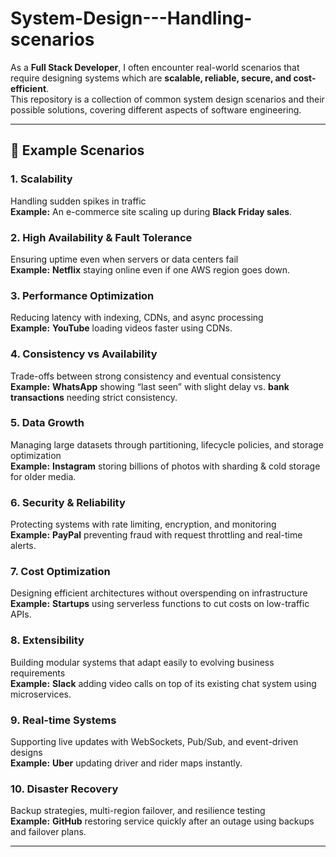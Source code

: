 # System-Design---Handling-scenarios  

As a **Full Stack Developer**, I often encounter real-world scenarios that require designing systems which are **scalable, reliable, secure, and cost-efficient**.  
This repository is a collection of common system design scenarios and their possible solutions, covering different aspects of software engineering.  

---

## 🔹 Example Scenarios  

### 1. Scalability  
Handling sudden spikes in traffic  
**Example:** An e-commerce site scaling up during **Black Friday sales**.  

### 2. High Availability & Fault Tolerance  
Ensuring uptime even when servers or data centers fail  
**Example:** **Netflix** staying online even if one AWS region goes down.  

### 3. Performance Optimization  
Reducing latency with indexing, CDNs, and async processing  
**Example:** **YouTube** loading videos faster using CDNs.  

### 4. Consistency vs Availability  
Trade-offs between strong consistency and eventual consistency  
**Example:** **WhatsApp** showing “last seen” with slight delay vs. **bank transactions** needing strict consistency.  

### 5. Data Growth  
Managing large datasets through partitioning, lifecycle policies, and storage optimization  
**Example:** **Instagram** storing billions of photos with sharding & cold storage for older media.  

### 6. Security & Reliability  
Protecting systems with rate limiting, encryption, and monitoring  
**Example:** **PayPal** preventing fraud with request throttling and real-time alerts.  

### 7. Cost Optimization  
Designing efficient architectures without overspending on infrastructure  
**Example:** **Startups** using serverless functions to cut costs on low-traffic APIs.  

### 8. Extensibility  
Building modular systems that adapt easily to evolving business requirements  
**Example:** **Slack** adding video calls on top of its existing chat system using microservices.  

### 9. Real-time Systems  
Supporting live updates with WebSockets, Pub/Sub, and event-driven designs  
**Example:** **Uber** updating driver and rider maps instantly.  

### 10. Disaster Recovery  
Backup strategies, multi-region failover, and resilience testing  
**Example:** **GitHub** restoring service quickly after an outage using backups and failover plans.  

---
